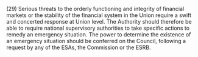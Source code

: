 (29) Serious threats to the orderly functioning and integrity of financial markets or the stability of the financial system in the Union require a swift and concerted response at Union level. The Authority should therefore be able to require national supervisory authorities to take specific actions to remedy an emergency situation. The power to determine the existence of an emergency situation should be conferred on the Council, following a request by any of the ESAs, the Commission or the ESRB.